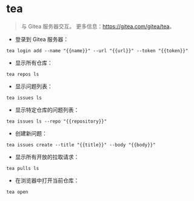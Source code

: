 # tea

> 与 Gitea 服务器交互。
> 更多信息：<https://gitea.com/gitea/tea>。

- 登录到 Gitea 服务器：

`tea login add --name "{{name}}" --url "{{url}}" --token "{{token}}"`

- 显示所有仓库：

`tea repos ls`

- 显示问题列表：

`tea issues ls`

- 显示特定仓库的问题列表：

`tea issues ls --repo "{{repository}}"`

- 创建新问题：

`tea issues create --title "{{title}}" --body "{{body}}"`

- 显示所有开放的拉取请求：

`tea pulls ls`

- 在浏览器中打开当前仓库：

`tea open`